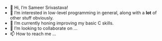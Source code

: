 - 👋 Hi, I’m Sameer Srivastava!
- 👀 I’m interested in low-level programming in general, along with a **lot** of other stuff obviously.
- 🌱 I’m currently honing improving my basic C skills.
- 💞️ I’m looking to collaborate on ...
- 📫 How to reach me ...

<!---
s-m33r/s-m33r is a ✨ special ✨ repository because its `README.md` (this file) appears on your GitHub profile.
You can click the Preview link to take a look at your changes.
--->
